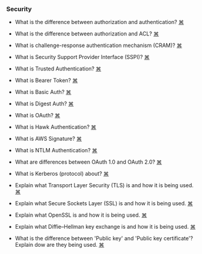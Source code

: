 ### Security
- What is the difference between authorization and authentication?
<a href="#" title="
">⌘</a>
  
- What is the difference between authorization and ACL?
<a href="#" title="
">⌘</a>
  
- What is challenge-response authentication mechanism (CRAM)?
<a href="#" title="
">⌘</a>
  
- What is Security Support Provider Interface (SSPI)?
<a href="#" title="
">⌘</a>
  
- What is Trusted Authentication?
<a href="#" title="
">⌘</a>

- What is Bearer Token?
<a href="#" title="
">⌘</a>

- What is Basic Auth?
<a href="#" title="
">⌘</a>

- What is Digest Auth?
<a href="#" title="
">⌘</a>

- What is OAuth?
<a href="#" title="
">⌘</a>

- What is Hawk Authentication?
<a href="#" title="
">⌘</a>

- What is AWS Signature?
<a href="#" title="
">⌘</a>

- What is NTLM Authentication?
<a href="#" title="
">⌘</a>

- What are differences between OAuth 1.0 and OAuth 2.0?
<a href="#" title="
">⌘</a>
  
- What is Kerberos (protocol) about?
<a href="#" title="
">⌘</a>

- Explain what Transport Layer Security (TLS) is and how it is being used.
<a href="#" title="
">⌘</a>

- Explain what Secure Sockets Layer (SSL) is and how it is being used.
<a href="#" title="
">⌘</a>

- Explain what OpenSSL is and how it is being used.
<a href="#" title="
">⌘</a>

- Explain what Diffie–Hellman key exchange is and how it is being used.
<a href="#" title="
">⌘</a>

- What is the difference between 'Public key' and 'Public key certificate'? Explain dow are they being used.
<a href="#" title="
">⌘</a>
